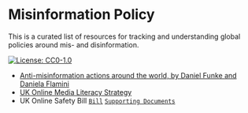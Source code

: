 # Misinformation Policy
This is a curated list of resources for tracking and understanding global policies around mis- and disinformation.

[![License: CC0-1.0](https://img.shields.io/badge/License-CC0%201.0-lightgrey.svg)](http://creativecommons.org/publicdomain/zero/1.0/)

- [Anti-misinformation actions around the world, by Daniel Funke and Daniela Flamini](https://www.poynter.org/ifcn/anti-misinformation-actions/)
- [UK Online Media Literacy Strategy](https://www.gov.uk/government/publications/online-media-literacy-strategy)
- UK Online Safety Bill [`Bill`](https://bills.parliament.uk/bills/3137/publications) [`Supporting Documents`](https://www.gov.uk/government/publications/online-safety-bill-supporting-documents)
